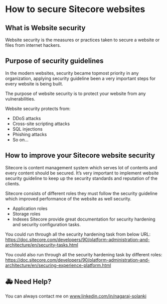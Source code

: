 # How to secure Sitecore websites

## What is Website security

Website security is the measures or practices taken to secure a website or files from internet hackers.

## Purpose of security guidelines

In the modern websites, security became topmost priority in any organization, applying security guideline been a very important steps for every website is being built.

The purpose of website security is to protect your website from any vulnerabilities.

Website security protects from:

* DDoS attacks
* Cross-site scripting attacks
* SQL injections
* Phishing attacks
* So on...

## How to improve your Sitecore website security
Sitecore is content management system which serves lot of contents and every content should be secured. It’s very important to implement website security guideline to keep up the security standards and reputation of the clients.

Sitecore consists of different roles they must follow the security guideline which improved performance of the website as well security.
-	Application roles
-	Storage roles
-	Indexes
Sitecore provide great documentation for security hardening and security configuration tasks.

You could run through all the security hardening task from below URL:
https://doc.sitecore.com/developers/90/platform-administration-and-architecture/en/security-tasks.html

You could also run through all the security hardening task by different roles:
https://doc.sitecore.com/developers/90/platform-administration-and-architecture/en/securing-experience-platform.html

## 🚑 Need Help?

You can always contact me on www.linkedin.com/in/nagaraj-solanki

